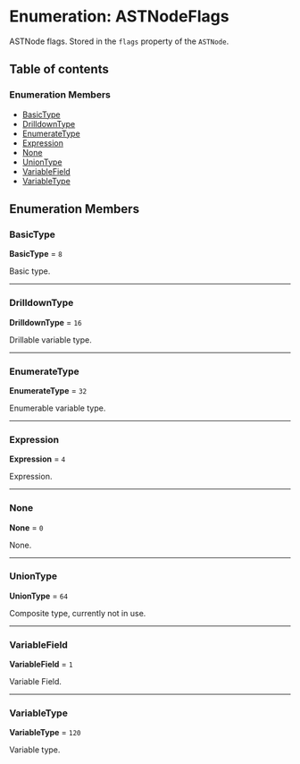 # Enumeration: ASTNodeFlags

ASTNode flags. Stored in the `flags` property of the `ASTNode`.

## Table of contents

### Enumeration Members

* [BasicType](/auto-docs/fixed-layout-editor/enums/ASTNodeFlags.md#basictype)
* [DrilldownType](/auto-docs/fixed-layout-editor/enums/ASTNodeFlags.md#drilldowntype)
* [EnumerateType](/auto-docs/fixed-layout-editor/enums/ASTNodeFlags.md#enumeratetype)
* [Expression](/auto-docs/fixed-layout-editor/enums/ASTNodeFlags.md#expression)
* [None](/auto-docs/fixed-layout-editor/enums/ASTNodeFlags.md#none)
* [UnionType](/auto-docs/fixed-layout-editor/enums/ASTNodeFlags.md#uniontype)
* [VariableField](/auto-docs/fixed-layout-editor/enums/ASTNodeFlags.md#variablefield)
* [VariableType](/auto-docs/fixed-layout-editor/enums/ASTNodeFlags.md#variabletype)

## Enumeration Members

### BasicType

**BasicType** = `8`

Basic type.

***

### DrilldownType

**DrilldownType** = `16`

Drillable variable type.

***

### EnumerateType

**EnumerateType** = `32`

Enumerable variable type.

***

### Expression

**Expression** = `4`

Expression.

***

### None

**None** = `0`

None.

***

### UnionType

**UnionType** = `64`

Composite type, currently not in use.

***

### VariableField

**VariableField** = `1`

Variable Field.

***

### VariableType

**VariableType** = `120`

Variable type.
